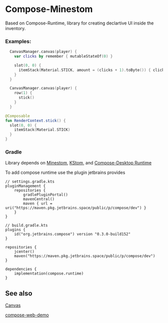 # Compose-Minestom

Based on Compose-Runtime, library for creating declartive UI inside the inventory.

### Examples:

```kotlin
  CanvasManager.canvas(player) {
    var clicks by remember { mutableStateOf(0) }

    slot(0, 0) {
      itemStack(Material.STICK, amount = (clicks + 1).toByte()) { clicks++ }
    }
  }
```


```kotlin
  CanvasManager.canvas(player) {
    row(1) {
      stick()
    }
  }

@Composable
fun RenderContext.stick() {
  slot(0, 0) {
    itemStack(Material.STICK)
  }
}
```

### Gradle

Library depends on [Minestom](https://github.com/Minestom/Minestom), [KStom](https://github.com/Project-Cepi/KStom), and [Compose-Desktop Runtime](https://github.com/JetBrains/compose-jb)

To add compose runtime use the plugin jetbrains provides
```
// settings.gradle.kts
pluginManagement {
    repositories {
        gradlePluginPortal()
        mavenCentral()
        maven { url = uri("https://maven.pkg.jetbrains.space/public/p/compose/dev") }
    }
}

// build.gradle.kts
plugins {
    id("org.jetbrains.compose") version "0.3.0-build152"
}

repositories {
    jcenter()
    maven("https://maven.pkg.jetbrains.space/public/p/compose/dev")
}

dependencies {
    implementation(compose.runtime)
}
```

## See also

[Canvas](https://github.com/mworzala/canvas/)

[compose-web-demo](https://github.com/ShikaSD/compose-browser-demo)
